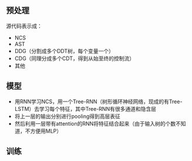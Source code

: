 ## 预处理

源代码表示成：

- NCS
- AST
- DDG（分割成多个DDT树，每个变量一个）
- CDG（同理分成多个CDT，得到从始至终的控制流）
- 其他

## 模型

- 用RNN学习NCS，用一个Tree-RNN（树形循环神经网络，现成的有Tree-LSTM）去学习每个特征，其中Tree-RNN有很多通道和隐含层
- 将上一层的输出分别进行pooling得到高层表征
- 然后利用一层带有attention的RNN将特征结合起来（由于输入树的个数不知道，不方便用MLP）

## 训练
